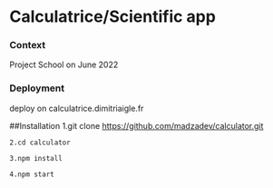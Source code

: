 # Calculatrice/Scientific app

### Context 
Project School on June 2022

### Deployment
deploy on calculatrice.dimitriaigle.fr


##Installation
    1.git clone https://github.com/madzadev/calculator.git

    2.cd calculator

    3.npm install

    4.npm start


